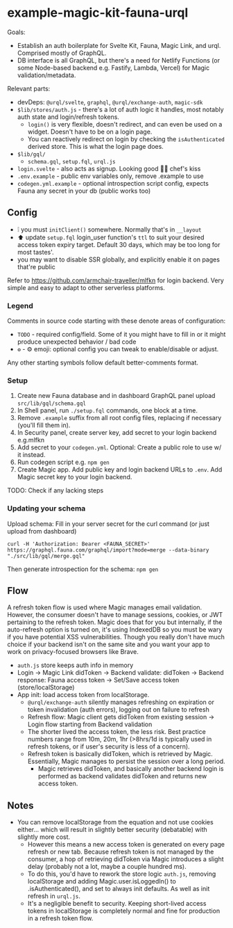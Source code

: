 # example-magic-kit-fauna-urql

Goals:

- Establish an auth boilerplate for Svelte Kit, Fauna, Magic Link, and urql. Comprised mostly of GraphQL.
- DB interface is all GraphQL, but there's a need for Netlify Functions (or some Node-based backend e.g. Fastify, Lambda, Vercel) for Magic validation/metadata.

Relevant parts:

- devDeps: `@urql/svelte`, `graphql`, `@urql/exchange-auth`, `magic-sdk`
- `$lib/stores/auth.js` - there's a lot of auth logic it handles, most notably auth state and login/refresh tokens.
  - `login()` is very flexible, doesn't redirect, and can even be used on a widget. Doesn't have to be on a login page.
  - You can reactively redirect on login by checking the `isAuthenticated` derived store. This is what the login page does.
- `$lib/gql/`
  - `schema.gql`, `setup.fql`, `urql.js`
- `login.svelte` - also acts as signup. Looking good 👩‍🍳 chef's kiss
- `.env.example` - public env variables only, remove .example to use
- `codegen.yml.example` - optional introspection script config, expects Fauna any secret in your db (public works too)

## Config

- ❕ you must `initClient()` somewhere. Normally that's in `__layout`
- ⬆ update `setup.fql` login_user function's `ttl` to suit your desired access token expiry target. Default 30 days, which may be too long for most tastes'.
- you may want to disable SSR globally, and explicitly enable it on pages that're public

Refer to https://github.com/armchair-traveller/mlfkn for login backend. Very simple and easy to adapt to other serverless platforms.

### Legend

Comments in source code starting with these denote areas of configuration:

- `TODO` - required config/field. Some of it you might have to fill in or it might produce unexpected behavior / bad code
- `⚙` - :gear: emoji: optional config you can tweak to enable/disable or adjust.

Any other starting symbols follow default better-comments format.

### Setup

1. Create new Fauna database and in dashboard GraphQL panel upload `src/lib/gql/schema.gql`
2. In Shell panel, run `./setup.fql` commands, one block at a time.
3. Remove `.example` suffix from all root config files, replacing if necessary (you'll fill them in).
4. In Security panel, create server key, add secret to your login backend e.g.mlfkn
5. Add secret to your `codegen.yml`. Optional: Create a public role to use w/ it instead.
6. Run codegen script e.g. `npm gen`
7. Create Magic app. Add public key and login backend URLs to `.env`. Add Magic secret key to your login backend.

TODO: Check if any lacking steps

### Updating your schema

Upload schema: Fill in your server secret for the curl command (or just upload from dashboard)

```shell
curl -H 'Authorization: Bearer <FAUNA_SECRET>' https://graphql.fauna.com/graphql/import?mode=merge --data-binary "./src/lib/gql/merge.gql"
```

Then generate introspection for the schema: `npm gen`

## Flow

A refresh token flow is used where Magic manages email validation. However, the consumer doesn't have to manage sessions, cookies, or JWT pertaining to the refresh token. Magic does that for you but internally, if the auto-refresh option is turned on, it's using IndexedDB so you must be wary if you have potential XSS vulnerabilities. Though you really don't have much choice if your backend isn't on the same site and you want your app to work on privacy-focused browsers like Brave.

- `auth.js` store keeps auth info in memory
- Login -> Magic Link didToken -> Backend validate: didToken -> Backend response: Fauna access token -> Set/Save access token (store/localStorage)
- App init: load access token from localStorage.
  - `@urql/exchange-auth` silently manages refreshing on expiration or token invalidation (auth errors), logging out on failure to refresh
  - Refresh flow: Magic client gets didToken from existing session -> Login flow starting from Backend validation
  - The shorter lived the access token, the less risk. Best practice numbers range from 10m, 20m, 1hr (>8hrs/1d is typically used in refresh tokens, or if user's security is less of a concern).
  - Refresh token is basically didToken, which is retrieved by Magic. Essentially, Magic manages to persist the session over a long period.
    - Magic retrieves didToken, and basically another backend login is performed as backend validates didToken and returns new access token.

## Notes

- You can remove localStorage from the equation and not use cookies either... which will result in slightly better security (debatable) with slightly more cost.
  - However this means a new access token is generated on every page refresh or new tab. Because refresh token is not managed by the consumer, a hop of retrieving didToken via Magic introduces a slight delay (probably not a lot, maybe a couple hundred ms).
  - To do this, you'd have to rework the store logic `auth.js`, removing localStorage and adding Magic.user.isLoggedIn() to .isAuthenticated(), and set to always init defaults. As well as init refresh in `urql.js`.
  - It's a negligible benefit to security. Keeping short-lived access tokens in localStorage is completely normal and fine for production in a refresh token flow.

